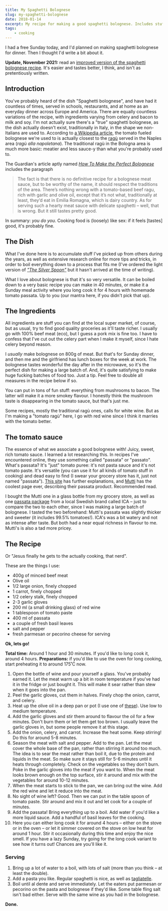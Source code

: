 ```yaml
---
title: My Spaghetti Bolognese
slug: my-spaghetti-bolognese
date: 2018-01-14
excerpt: My recipe for making a good spaghetti bolognese. Includes stuff I've learned on my own, and from various other recipes from books and the internet. The main takeaway is to use good tomato sauce!
tags:
    - cooking
---
```


I had a free Sunday today, and I'd planned on making spaghetti bolognese for dinner. Then I thought
I'd write a bit about it.

**Update, November 2021:** read an
[improved version of the spaghetti bolognese recipe](/writings/better-spaghetti-bolognese). It's
easier and tastes better, I think, and isn't as pretentiously written.

## Introduction

You've probably heard of the dish "Spaghetti bolognese", and have had it countless of times, served
in schools, restaurants, and at home as an everyday dinner across Europe and America. There are
equally countless variations of the recipe, with ingredients varying from celery and bacon to milk
and soy. I'm not actually sure there's a "true" spaghetti bolognese, as the dish actually doesn't
exist, traditionally in Italy, in the shape we non-Italians are used to. According to
[a Wikipedia article](https://en.wikipedia.org/wiki/Bolognese_sauce#Spaghetti_bolognese), the tomato
fueled bolognese we're used to is actually closest to the
[ragù](https://en.wikipedia.org/wiki/Rag%C3%B9) served in the Naples area (_ragù alla napoletana_).
The traditional ragù in the Bologna area is much more basic: meatier and less sauce-y than what
you're probably used to.

The Guardian's article aptly named
[_How To Make the Perfect Bolognese_](https://www.theguardian.com/lifeandstyle/wordofmouth/2010/nov/25/how-to-make-perfect-bolognese)
includes the paragraph

> The fact is that there is no definitive recipe for a bolognese meat sauce, but to be worthy of the
> name, it should respect the traditions of the area. There’s nothing wrong with a tomato-based beef
> ragu, rich with garlic and olive oil, except that it’s not what, traditionally at least, they’d
> eat in Emilia Romagna, which is dairy country. As for serving such a hearty meat sauce with
> delicate spaghetti – well, that is wrong. But it still tastes pretty good.

In summary: _you do you_. Cooking food is (loosely) like sex: if it feels [tastes] good, it's
probably fine.

## The Dish

What I've done here is to accumulate stuff I've picked up from others during the years, as well as
extensive research online for more tips and tricks, in order to boil everything down to a process
that fits me (I've ordered the light version of
[_"The Silver Spoon"_](https://www.amazon.com/Silver-Spoon-Quick-Italian-Recipes/dp/0714870587/ref=cm_cr_arp_d_product_top?ie=UTF8)
but it hasn't arrived at the time of writing).

What I love about bolognese is that it's so very versatile. It can be boiled down to a very basic
recipe you can make in 40 minutes, or make it a Sunday meal activity where you long cook it for 4
hours with homemade tomato passata. Up to you (our mantra here, if you didn't pick that up).

## The Ingredients

All ingredients are stuff you can find at the local super market, of course, but as usual, try to
find good quality groceries as it'll taste richer. I usually go with 100% beef meat (eco), but I
guess a pork mix is fine too. I have to confess that I've cut out the celery part when I make it
myself, since I hate celery beyond reason.

I _usually_ make bolognese on 800g of meat. But that's for Sunday dinner, and then me and the
girlfriend has lunch boxes for the week at work. The bolognese tastes wonderful the day after in the
microwave, so it's the perfect dish for making a large batch of. And, it's quite satisfying to make
huge fucking batches of food too. Just a tip. Feel free to double all measures in the recipe below
if so.

You can put in tons of fun stuff: everything from mushrooms to bacon. The latter will make it a more
smokey flavour. I honestly think the mushroom taste is disappearing in the tomato sauce, but that's
just me.

Some recipes, mostly the traditional ragù ones, calls for white wine. But as I'm making a "tomato
ragù" here, I go with red wine since I think it marries with the tomato better.

## The tomato sauce

The essence of what we associate a good bolognese with! Juicy, sweet, rich tomato sauce. I learned a
lot researching this. In recipes I've encountered online, they use something called "passata" or
"passato". What's passata? It's "just" tomato puree: it's not pasta sauce and it's not tomato paste.
It's versatile (you can use it for all kinds of tomato stuff in cooking) and dead easy to find (I
swear your grocery store has it, just not named "passata").
[This site](https://www.thekitchn.com/what-is-tomato-passata-and-how-156321) has further
explanations, and [Mutti](https://www.mutti-parma.com/us/products/puree/tomato-puree) has the
coolest page ever, describing their passata product. Recommended read.

I bought the Mutti one in a glass bottle from my grocery store, as well as one
[passata package](https://www.ica.se/handla/produkt/passerade-tomater-500g-krav-ica-i-love-eco-id_p_7318690028666)
from a local Swedish brand called ICA – just to compare the two to each other, since I was making a
large batch of bolognese. I tasted the two beforehand: Mutti's passata was slightly thicker and
sweeter (it includes 99.5% tomatoes!). ICA's was a bit watery and not as intense after taste. But
both had a near equal richness in flavour to me. Mutti's is also a tad more pricey.

## The Recipe

Or "Jesus finally he gets to the actually cooking, that nerd".

These are the things I use:

- 400g of minced beef meat
- Olive oil
- 1/2 large onion, finely chopped
- 1 carrot, finely chopped
- 1/2 celery stalk, finely chopped
- 2-3 garlic gloves
- 200 ml (a small drinking glass) of red wine
- 1 tablespoon of tomato paste
- 400 ml of passata
- a couple of fresh basil leaves
- salt and pepper
- fresh parmesan or pecorino cheese for serving

**Ok, lets go!**

**Total time:** Around 1 hour and 30 minutes. If you'd like to long cook it, around 4 hours.
**Preparations:** if you'd like to use the oven for long cooking, start preheating it to around
175˚C now.

1. Open the bottle of wine and pour yourself a glass. You've probably earned it. Let the meat warm
   up a bit in room temperature if you've had it in the fridge or just bought it. This will make it
   sear rather than stew when it goes into the pan.
2. Peel the garlic gloves, cut them in halves. Finely chop the onion, carrot, and celery.
3. Heat up the olive oil in a deep pan or pot (I use one of
   [these](https://www.lecreuset.com/media/catalog/product/cache/1/image/9df78eab33525d08d6e5fb8d27136e95/r/s/rs2349_ls2502-2567-lpr-lecreuset.1501690761.jpg)).
   Use low to medium temperature.
4. Add the garlic gloves and stir them around to flavour the oil for a few minutes. Don't burn them
   or let them get too brown. I usually leave the garlic gloves in, but some people remove it at
   this stage.
5. Add the onion, celery, and carrot. Increase the heat some. Keep stirring! Do this for around 5-8
   minutes.
6. Season the meat with salt and pepper. Add to the pan. Let the meat cover the whole base of the
   pan, rather than stirring it around too much. The idea is to sear the meat rather than boil it,
   due to the protein and liquids in the meat. So make sure it stays still for 5-6 minutes until it
   heats through completely. Check on the vegetables so they don't burn. Poke in the garlic gloves
   into the meat if you want to. When the meat looks brown enough on the top surface, stir it around
   and mix with the vegetables for around 10-12 minutes.
7. When the meat starts to stick to the pan, we can bring out the wine. Add the red wine and let it
   reduce into the meat.
8. No sight of wine left? Good. Then we can put in the table spoon of tomato paste. Stir around and
   mix it out and let cook for a couple of minutes.
9. Add the passata! Bring everything up to a boil. Add water if you'd like a more liquid sauce. Add
   a handful of basil leaves for the cooking.
10. Here you can either long cook it for around 4 hours – either on the stove or in the oven – or
    let it simmer covered on the stove on low heat for around 1 hour. Stir it occasionally during
    this time and enjoy the nice smell. If you have a lazy Sunday, try going for the long cook
    variant to see how it turns out! Chances are you'll like it.

### Serving

1. Bring up a lot of water to a boil, with lots of salt (more than you think – at least the double).
2. Add a pasta you like. Regular spaghetti is nice, as well as
   [tagliatelle](https://cms.splendidtable.org/sites/default/files/styles/w2000/public/523263613.jpg?itok=sj4DKT2p).
3. Boil until al dente and serve immediately. Let the eaters put parmesan or pecorino on the pasta
   and bolognese if they'd like. Some table fling salt isn't bad either. Serve with the same wine as
   you had in the bolognese.

**Done.**
